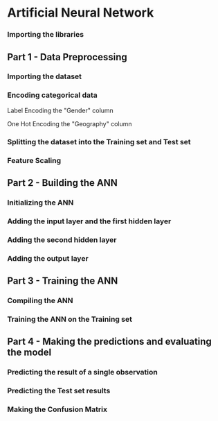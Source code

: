 # Artificial Neural Network

### Importing the libraries

## Part 1 - Data Preprocessing

### Importing the dataset

### Encoding categorical data

Label Encoding the "Gender" column

One Hot Encoding the "Geography" column

### Splitting the dataset into the Training set and Test set

### Feature Scaling

## Part 2 - Building the ANN

### Initializing the ANN

### Adding the input layer and the first hidden layer

### Adding the second hidden layer

### Adding the output layer

## Part 3 - Training the ANN

### Compiling the ANN

### Training the ANN on the Training set

## Part 4 - Making the predictions and evaluating the model

### Predicting the result of a single observation

### Predicting the Test set results

### Making the Confusion Matrix